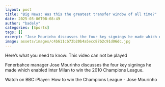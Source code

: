 ```yaml
---
layout: post
title: "Big News: Was this the greatest transfer window of all time?"
date: 2025-05-06T08:08:49
author: "badely"
categories: [Sports]
tags: []
excerpt: "Jose Mourinho discusses the four key signings he made which enabled Inter Milan to win the 2010 Champions League."
image: assets/images/c4b611cb73b20b4a5ecc87b2c91d06dc.jpg
---
```


Here’s what you need to know: This video can not be played

Fenerbahce manager Jose Mourinho discusses the four key signings he made which enabled Inter Milan to win the 2010 Champions League. 

Watch on BBC iPlayer: How to win the Champions League - Jose Mourinho

